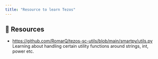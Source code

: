```yaml
---
title: "Resource to learn Tezos"
---
```


## 🌈 Resources
- https://github.com/RomarQ/tezos-sc-utils/blob/main/smartpy/utils.py
Learning about handling certain utility functions around strings, int, power
etc.


